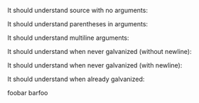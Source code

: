 It should understand source with no arguments:
<!-- cheer: printf() --><!-- cheer: return -->

It should understand parentheses in arguments:
<!-- cheer: printf(")") --><!-- cheer: return -->

It should understand multiline arguments:
<!-- cheer: printf(`
1
+
1
`, {
  test: 'ok',
}) | format | printf --><!-- cheer: return -->

It should understand when never galvanized (without newline):

<!-- cheer: printf('foobar') --><!-- cheer: return -->

It should understand when never galvanized (with newline):

<!-- cheer: printf('foobar') -->
<!-- cheer: return -->

It should understand when already galvanized:

<!-- cheer: printf('foobar') -->
<!-- cheer: printf('barfoo') -->
foobar
barfoo
<!-- cheer: return -->
